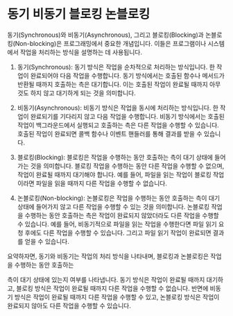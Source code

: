# 동기 비동기 블로킹 논블로킹
동기(Synchronous)와 비동기(Asynchronous), 그리고 블로킹(Blocking)과 논블로킹(Non-blocking)은 프로그래밍에서 중요한 개념입니다. 이들은 프로그램이나 시스템에서 작업을 처리하는 방식을 설명하는 데 사용됩니다.

1. 동기(Synchronous): 동기 방식은 작업을 순차적으로 처리하는 방식입니다. 한 작업이 완료되어야 다음 작업을 수행합니다. 동기 방식에서는 호출된 함수나 메서드가 반환될 때까지 호출하는 측은 대기합니다. 이는 호출된 작업이 완료될 때까지 아무것도 하지 않고 대기하게 되는 것을 의미합니다.

2. 비동기(Asynchronous): 비동기 방식은 작업을 동시에 처리하는 방식입니다. 한 작업이 완료되기를 기다리지 않고 다음 작업을 수행합니다. 비동기 방식에서는 호출된 작업이 백그라운드에서 실행되고 호출하는 측은 다른 작업을 수행할 수 있습니다. 호출된 작업이 완료되면 콜백 함수나 이벤트 핸들러를 통해 결과를 받을 수 있습니다.

3. 블로킹(Blocking): 블로킹은 작업을 수행하는 동안 호출하는 측이 대기 상태에 들어가는 것을 의미합니다. 블로킹 작업을 수행하는 동안 다른 작업을 수행할 수 없으며, 작업이 완료될 때까지 대기해야 합니다. 예를 들어, 파일을 읽는 작업이 블로킹 작업이라면 파일을 읽을 때까지 다른 작업을 수행할 수 없습니다.

4. 논블로킹(Non-blocking): 논블로킹은 작업을 수행하는 동안 호출하는 측이 대기 상태에 들어가지 않고 다른 작업을 수행할 수 있는 것을 의미합니다. 논블로킹 작업을 수행하는 동안 호출하는 측은 작업이 완료되지 않았더라도 다른 작업을 수행할 수 있습니다. 예를 들어, 비동기적으로 파일을 읽는 작업을 수행한다면 파일 읽기 요청 후에도 다른 작업을 수행할 수 있습니다. 그리고 파일 읽기 작업이 완료되면 결과를 얻을 수 있습니다.

요약하자면, 동기와 비동기는 작업의 처리 방식을 나타내며, 블로킹과 논블로킹은 작업을 수행하는 동안 호출하는

 측이 대기 상태에 있는지 여부를 나타냅니다. 동기 방식은 작업이 완료될 때까지 대기하고, 블로킹 방식은 작업이 완료될 때까지 다른 작업을 수행할 수 없습니다. 반면에 비동기 방식은 작업이 완료될 때까지 다른 작업을 수행할 수 있고, 논블로킹 방식은 작업이 완료되지 않아도 다른 작업을 수행할 수 있습니다.